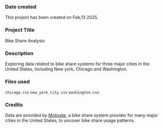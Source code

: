 ### Date created
This project has been created on Feb,13 2025.

### Project Title
Bike Share Analysis

### Description
Exploring data related to bike share systems for three major cities in the United States, including New york, Chicago and Washington.

### Files used
`chicago.csv`
`new_york_city.csv`
`washington.csv`

### Credits
Data are provided by [Motivate](https://www.motivateco.com/), a bike share system provider for many major cities in the United States, to uncover bike share usage patterns.

